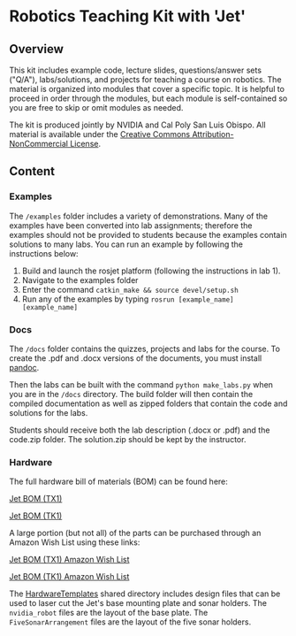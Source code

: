 # Robotics Teaching Kit with 'Jet'

## Overview

This kit includes example code, lecture slides, questions/answer sets ("Q/A"), labs/solutions, and projects for teaching a course on robotics.
The material is organized into modules that cover a specific topic.  It is helpful to proceed in order
through the modules, but each module is self-contained so you are free to skip or omit modules as needed.

The kit is produced jointly by NVIDIA and Cal Poly San Luis Obispo.  All material is available under
the [Creative Commons Attribution-NonCommercial License](http://creativecommons.org/licenses/by-nc/4.0/).

## Content

### Examples

The `/examples` folder includes a variety of demonstrations.  Many of the examples
have been converted into lab assignments; therefore the examples should not be provided
to students because the examples contain solutions to many labs.
You can run an example by following the instructions below:

1. Build and launch the rosjet platform (following the instructions in lab 1).
2. Navigate to the examples folder
3. Enter the command `catkin_make && source devel/setup.sh`
4. Run any of the examples by typing `rosrun [example_name] [example_name]`

### Docs

The `/docs` folder contains the quizzes, projects and labs for the course.  To create the .pdf and .docx versions
of the documents, you must install [pandoc](http://pandoc.org/installing.html).

Then the labs can be built with the command `python make_labs.py` when you are in the
`/docs` directory.  The build folder will then contain the compiled documentation as
well as zipped folders that contain the code and solutions for the labs.

Students should receive both the lab description (.docx or .pdf) and the code.zip folder.
The solution.zip should be kept by the instructor.

### Hardware

The full hardware bill of materials (BOM) can be found here:  

[Jet BOM (TX1)](https://docs.google.com/spreadsheets/d/1jGn7AG5NivTjxPEppJEdIUVxhm5nB17T3ZtRTCYyuQg/edit?usp=sharing)
 
[Jet BOM (TK1)](https://docs.google.com/spreadsheets/d/14N_tkfNsItY9CV0vUGHCPpcZ-mqgsZsC87CQEHBXMmY/edit?usp=sharing)
 
 

A large portion (but not all) of the parts can be purchased through an Amazon Wish List using these links:

[Jet BOM (TX1) Amazon Wish List](https://amzn.com/w/3L5TJL80OQO12)
 
[Jet BOM (TK1) Amazon Wish List](https://amzn.com/w/1T64PN8QVFRRI)
 
 

The [HardwareTemplates](https://drive.google.com/drive/folders/0B8F3iGtBky5JQUIzR1JTd0xWRzg?usp=sharing) shared directory includes design files that can be used to laser cut the Jet's base mounting plate and sonar holders.  The `nvidia_robot` files are the layout of the base plate. The `FiveSonarArrangement` files are the layout of the five sonar holders.